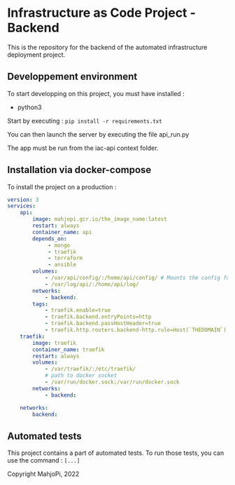 # Infrastructure as Code Project - Backend

This is the repository for the backend of the automated infrastructure deployment project.

## Developpement environment

To start developping on this project, you must have installed :
- python3

Start by executing : `pip install -r requirements.txt`

You can then launch the server by executing the file api_run.py

The app must be run from the iac-api context folder.

## Installation via docker-compose

To install the project on a production :

```yml
version: 3
services:
    api:
        image: mahjopi.gcr.io/the_image_name:latest
        restart: always
        container_name: api
        depends_on:
             - mongo
             - traefik
             - terraform
             - ansible
        volumes:
            - /var/api/config/:/home/api/config/ # Mounts the config folder
            - /var/log/api/:/home/api/log/
        networks:
            - backend:
        tags:
            - traefik.enable=true
            - traefik.backend.entryPoints=http
            - traefik.backend.passHostHeader=true
            - traefik.http.routers.backend-http.rule=Host(`THEDOMAIN`)
    traefik:
        image: traefik
        container_name: traefik
        restart: always
        volumes:
            - /var/traefik/:/etc/traefik/
            # path to docker socket
            - /var/run/docker.sock:/var/run/docker.sock
        networks:
            - backend:

    networks:
        backend:
```

## Automated tests

This project contains a part of automated tests. To run those tests, you can use the command : `[...]`

Copyright MahjoPi, 2022
